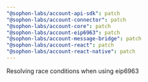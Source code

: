 ```yaml
---
"@sophon-labs/account-api-sdk": patch
"@sophon-labs/account-connector": patch
"@sophon-labs/account-core": patch
"@sophon-labs/account-eip6963": patch
"@sophon-labs/account-message-bridge": patch
"@sophon-labs/account-react": patch
"@sophon-labs/account-react-native": patch
---
```


Resolving race conditions when using eip6963

